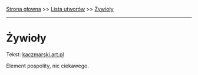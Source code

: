 [Strona głowna](../index.md) >> [Lista utworów](../list.md) >> [Żywioły](707.md)

---

# Żywioły

Tekst: [kaczmarski.art.pl](https://www.kaczmarski.art.pl/tworczosc/wiersze/zywioly/)

Element pospolity, nic ciekawego.